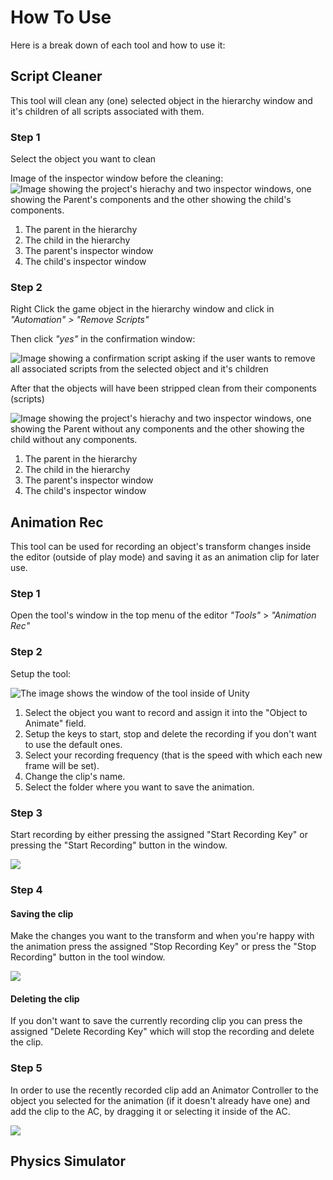 # How To Use

Here is a break down of each tool and how to use it:

## Script Cleaner

This tool will clean any (one) selected object in the hierarchy window and it's children of all scripts associated with them.

### Step 1

Select the object you want to clean

Image of the inspector window before the cleaning:
![Image showing the project's hierachy and two inspector windows, one showing the Parent's components and the other showing the child's components.](./img/script_cleaner_inspector.png)

1. The parent in the hierarchy
2. The child in the hierarchy
3. The parent's inspector window
4. The child's inspector window

### Step 2

Right Click the game object in the hierarchy window and click in _"Automation" > "Remove Scripts"_

Then click _"yes"_ in the confirmation window:

![Image showing a confirmation script asking if the user wants to remove all associated scripts from the selected object and it's children](./img/script_cleaner_confirm.png)

After that the objects will have been stripped clean from their components (scripts)

![Image showing the project's hierachy and two inspector windows, one showing the Parent without any components and the other showing the child without any components.](./img/script_cleaner_inspector_after_clean.png)

1. The parent in the hierarchy
2. The child in the hierarchy
3. The parent's inspector window
4. The child's inspector window

## Animation Rec

This tool can be used for recording an object's transform changes inside the editor (outside of play mode) and saving it as an animation clip for later use.

### Step 1

Open the tool's window in the top menu of the editor _"Tools"_ > _"Animation Rec"_

### Step 2

Setup the tool:

![The image shows the window of the tool inside of Unity](img/animation_rec_window.png)

1. Select the object you want to record and assign it into the "Object to Animate" field.
2. Setup the keys to start, stop and delete the recording if you don't want to use the default ones.
3. Select your recording frequency (that is the speed with which each new frame will be set).
4. Change the clip's name.
5. Select the folder where you want to save the animation.

### Step 3

Start recording by either pressing the assigned "Start Recording Key" or pressing the "Start Recording" button in the window.

![](img/animation_rec_start_btn.png)

### Step 4

#### Saving the clip

Make the changes you want to the transform and when you're happy with the animation press the assigned "Stop Recording Key" or press the "Stop Recording" button in the tool window.

![](img/animation_rec_stop_btn.png)

#### Deleting the clip

If you don't want to save the currently recording clip you can press the assigned "Delete Recording Key" which will stop the recording and delete the clip.

### Step 5

In order to use the recently recorded clip add an Animator Controller to the object you selected for the animation (if it doesn't already have one) and add the clip to the AC, by dragging it or selecting it inside of the AC.

![](img/animation_rec_ac.png)

## Physics Simulator
